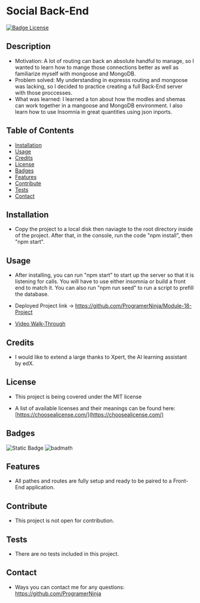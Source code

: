 
  # Social Back-End

  [![Badge License](https://img.shields.io/badge/License-MIT-yellow.svg?style=for-the-badge)](https://opensource.org/license/mit/)

  ## Description

  - Motivation: A lot of routing can back an absolute handful to manage, so I wanted to learn how to mange those connections better as well as familiarize myself with mongoose and MongoDB.
  - Problem solved: My understanding in expresss routing and mongoose was lacking, so I decided to practice creating a full Back-End server with those proccesses.
  - What was learned: I learned a ton about how the modles and shemas can work together in a mangoose and MongoDB environment. I also learn how to use Insomnia in great quantities using json inports.

  ## Table of Contents

  - [Installation](#installation)
  - [Usage](#usage)
  - [Credits](#credits)
  - [License](#license)
  - [Badges](#badges)
  - [Features](#features)
  - [Contribute](#contribute)
  - [Tests](#tests)
  - [Contact](#contact)


  ## Installation

  - Copy the project to a local disk then naviagte to the root directory inside of the project. After that, in the console, run the code "npm install", then "npm start".

  ## Usage

  - After installing, you can run "npm start" to start up the server so that it is listening for calls. You will have to use either insomnia or build a front end to match it. You can also run "npm run seed" to run a script to prefill the database.
  - Deployed Project link -> https://github.com/ProgramerNinja/Module-18-Project

  - [Video Walk-Through](https://drive.google.com/file/d/1-EYLynDO2LGo--nW9l2NFCF9MU583B1x/view?usp=sharing)

  ## Credits

  - I would like to extend a large thanks to Xpert, the AI learning assistant by edX.

  ## License

  - This project is being covered under the MIT license

  - A list of available licenses and their meanings can be found here: [https://choosealicense.com/](https://choosealicense.com/)

  ## Badges

  ![Static Badge](https://img.shields.io/badge/Always%20Learning-grey?labelColor=aqua&color=blue) ![badmath](https://img.shields.io/github/languages/top/lernantino/badmath) 
  
  ## Features

  - All pathes and routes are fully setup and ready to be paired to a Front-End application.

  ## Contribute

  - This project is not open for contribution.

  ## Tests

  - There are no tests included in this project.

  ## Contact

  - Ways you can contact me for any questions: https://github.com/ProgramerNinja
